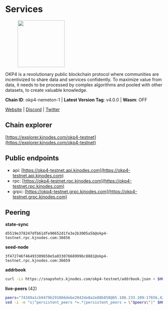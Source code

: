 # Services

<figure><img src="https://raw.githubusercontent.com/kj89/testnet_manuals/main/pingpub/logos/okp4.png" width="150" alt=""><figcaption></figcaption></figure>

OKP4 is a revolutionary public blockchain protocol where communities are incentivized to  share data and services confidently. To maximize value from data, it needs to be processed  by complex algorithms and pooled with other datasets, to create valuable knowledge.

**Chain ID**: okp4-nemeton-1 | **Latest Version Tag**: v4.0.0 | **Wasm**: OFF

[Website](https://okp4.network) | [Discord](https://discord.gg/okp4) | [Twitter](https://twitter.com/OKP4_Protocol)




## Chain explorer
[https://explorer.kjnodes.com/okp4-testnet](https://explorer.kjnodes.com/okp4-testnet)

## Public endpoints

* api: [https://okp4-testnet.api.kjnodes.com](https://okp4-testnet.api.kjnodes.com)
* rpc: [https://okp4-testnet.rpc.kjnodes.com](https://okp4-testnet.rpc.kjnodes.com)
* grpc: [https://okp4-testnet.grpc.kjnodes.com](https://okp4-testnet.grpc.kjnodes.com)

## Peering

**state-sync**

```text
d5519e378247dfb61dfe90652d1fe3e2b3005a5b@okp4-testnet.rpc.kjnodes.com:36656
```

**seed-node**

```text
3f472746f46493309650e5a033076689996c8881@okp4-testnet.rpc.kjnodes.com:36659
```

**addrbook**
```bash
curl -Ls https://snapshots.kjnodes.com/okp4-testnet/addrbook.json > $HOME/.okp4d/config/addrbook.json
```

**live-peers** (42)
```bash
peers="74349a1cb9479b291866debe2042de8a2e88b850@65.108.233.109:17656,42fbb917fca6787bc3ab774865f4bb1ef950f114@65.108.226.26:30656,d5519e378247dfb61dfe90652d1fe3e2b3005a5b@65.109.68.190:36656,99f6675049e22a0216af0e2447e7a4c5021874cd@142.132.132.200:28656,269d246537499d05698c183497c4263e899036a4@65.108.9.164:35656,cf5e82486c4568c29a20719a68210523826ceb00@65.108.229.102:26651,7dfc61d3ac9f6da7fa9f4893bc0ffa17ef8006e6@185.111.159.139:36656,eff365c8e0e2f99026e3dd91704d3764eb38e0a1@65.108.13.212:26756,473369a53bfa8a0ac4af5a191407b30bc82e83be@74.208.94.42:14656,8cdeb85dada114c959c36bb59ce258c65ae3a09c@88.198.242.163:36656,b0b56d944cf1cc569a1e77e0923e075bad94d755@141.95.145.41:28656,2bfd405e8f0f176428e2127f98b5ec53164ae1f0@142.132.149.118:26656,8577873589dc7ecb9f2e32f79fe51ef7f57e40a3@65.109.161.143:26656,874373b78d2cd50e716aa464bf407581d9305655@94.250.201.130:27656,4ea26ce893d8f4f89a7b49b9bd77e0fbd914e029@65.109.88.162:36656,2c6b5af41689145abb85f95cb49131ae9e193142@217.13.223.167:61356,5c2a752c9b1952dbed075c56c600c3a79b58c395@95.214.55.232:26996,ffbd1adeb58928c3f400fab23c84c3c73badd7fa@65.108.226.44:29656,8a7605d8ae4338de5b7a0d5c70244ce05e377630@85.10.200.221:26656,854cc8b83a48ba4394c1940b57d0f42ec013e033@38.242.251.204:26656,8028015d1c6828a0b734f3b108f0853b0e19305e@157.90.176.184:26656,e9255dd3341db6cadf73b4f151c97e0cd14f0efb@65.108.45.200:27464,9a1e456bebf152b65c2087896779e259633ecbef@157.90.34.111:26656,307fb25cd6998d0d5bd1d947571f6043c6bb4069@65.109.31.114:2280,1f4fa23210cc1d086a928a3c6de7c24f6c8f17ba@202.61.226.120:16656,e755eb8016c2f6f5303b2f8d503d9126d235e80f@138.201.35.56:26656,be9841ace1d71a4c7681918ee39f5e00d8e96a82@213.239.216.252:36656,d1c1b729eff9afe7dfd371f190df6282c82ccfad@65.109.89.5:31656,d1a0ff9bd7ea1ebd06bc7158f3523f5e557328be@163.172.131.169:26656,9d1482bc31fb4578a5c7f7f65c4e0aaf2dfc2336@213.239.215.77:36656,d4305fcb7b20dc96481a6ae6ae84f281f3413a4e@65.109.37.58:13656,23e895e7d650f43e1f53522165607b71685f8cfa@65.108.75.107:26656,fe8bd9375c43a7cc6ef27e62d56af341a62e67c9@95.217.202.49:30656,643988550263605405a7968c38fd11653bf75cd0@38.242.252.104:26656,ba469aac96159dbb49844406423180618d267007@65.108.120.21:26113,540e0e9b33b2d87315fdf7089404671581d36e94@95.217.203.43:26656,d7d3e978951ccf946f0e33805778c1961ad42819@31.7.196.21:26656,30092d2717053f1c0813e8354c07c761c9c3ac5c@194.163.161.234:26656,a06417f8518fbf6f779e4012dbf72f194a95b48f@65.21.138.124:33656,9ed2f8472bd5aa53cfc7a996cb6ca43f5c47e76f@185.163.64.143:26656,ebc272824924ea1a27ea3183dd0b9ba713494f83@95.214.55.198:26996,26114bc5cb42ef90be2aba5b4b6d82bab7a60c31@185.255.131.17:26656"
sed -i -e "s|^persistent_peers *=.*|persistent_peers = \"$peers\"|" $HOME/.okp4d/config/config.toml
```
